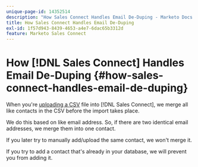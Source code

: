 ```yaml
---
unique-page-id: 14352514
description: "How Sales Connect Handles Email De-Duping - Marketo Docs - Product Documentation"
title: How Sales Connect Handles Email De-Duping
exl-id: 1f57d943-8439-4653-a4e7-6dac65b3312d
feature: Marketo Sales Connect
---
```

# How [!DNL Sales Connect] Handles Email De-Duping {#how-sales-connect-handles-email-de-duping}

When you're [uploading a CSV](/help/marketo/product-docs/marketo-sales-connect/people/managing-contacts/import-contacts-via-csv.md) file into [!DNL Sales Connect], we merge all like contacts in the CSV before the import takes place.

We do this based on like email address. So, if there are two identical email addresses, we merge them into one contact.

If you later try to manually add/upload the same contact, we won't merge it.

If you try to add a contact that's already in your database, we will prevent you from adding it.
